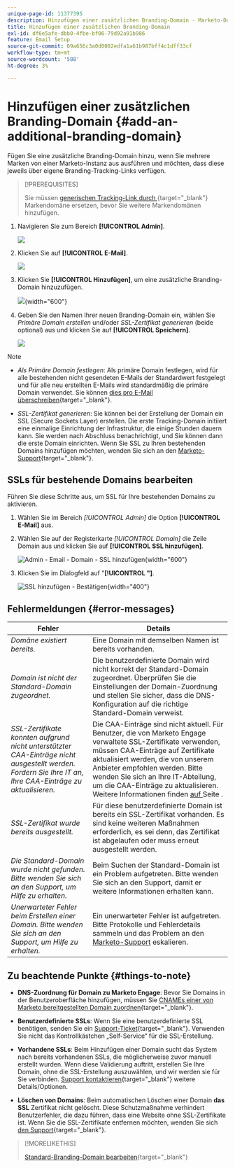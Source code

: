 ```yaml
---
unique-page-id: 11377395
description: Hinzufügen einer zusätzlichen Branding-Domain - Marketo-Dokumente - Produktdokumentation
title: Hinzufügen einer zusätzlichen Branding-Domain
exl-id: df6e5afe-dbb0-4fbe-bf06-79d92a91b986
feature: Email Setup
source-git-commit: 09a656c3a0d0002edfa1a61b987bff4c1dff33cf
workflow-type: tm+mt
source-wordcount: '588'
ht-degree: 3%

---
```


# Hinzufügen einer zusätzlichen Branding-Domain {#add-an-additional-branding-domain}

Fügen Sie eine zusätzliche Branding-Domain hinzu, wenn Sie mehrere Marken von einer Marketo-Instanz aus ausführen und möchten, dass diese jeweils über eigene Branding-Tracking-Links verfügen.

>[!PREREQUISITES]
>
>Sie müssen [&#x200B; generischen Tracking-Link durch &#x200B;](/help/marketo/product-docs/administration/email-setup/add-multiple-branding-domains/edit-your-default-branding-domain.md){target="_blank"} Markendomäne ersetzen, bevor Sie weitere Markendomänen hinzufügen.

1. Navigieren Sie zum Bereich **[!UICONTROL Admin]**.

   ![](assets/add-an-additional-branding-domain-1.png)

1. Klicken Sie auf **[!UICONTROL E-Mail]**.

   ![](assets/add-an-additional-branding-domain-2.png)

1. Klicken Sie **[!UICONTROL Hinzufügen]**, um eine zusätzliche Branding-Domain hinzuzufügen.

   ![](assets/add-an-additional-branding-domain-3.png){width="600"}

1. Geben Sie den Namen Ihrer neuen Branding-Domain ein, wählen Sie _Primäre Domain erstellen_ und/oder _SSL-Zertifikat generieren_ (beide optional) aus und klicken Sie auf **[!UICONTROL Speichern]**.

   ![](assets/add-an-additional-branding-domain-4.png)

>[!NOTE]
>
>* _Als Primäre Domain festlegen_: Als primäre Domain festlegen, wird für alle bestehenden nicht gesendeten E-Mails der Standardwert festgelegt und für alle neu erstellten E-Mails wird standardmäßig die primäre Domain verwendet. Sie können [dies pro E-Mail überschreiben](/help/marketo/product-docs/administration/email-setup/add-multiple-branding-domains/overwrite-primary-domain-for-emails.md){target="_blank"}.
>
>* _SSL-Zertifikat generieren_: Sie können bei der Erstellung der Domain ein SSL (Secure Sockets Layer) erstellen. Die erste Tracking-Domain initiiert eine einmalige Einrichtung der Infrastruktur, die einige Stunden dauern kann. Sie werden nach Abschluss benachrichtigt, und Sie können dann die erste Domain einrichten. Wenn Sie SSL zu Ihren bestehenden Domains hinzufügen möchten, wenden Sie sich an den [Marketo-Support](https://nation.marketo.com/t5/support/ct-p/Support){target="_blank"}.

## SSLs für bestehende Domains bearbeiten

Führen Sie diese Schritte aus, um SSL für Ihre bestehenden Domains zu aktivieren.

1. Wählen Sie im Bereich _[!UICONTROL Admin]_ die Option **[!UICONTROL E-Mail]** aus.

1. Wählen Sie auf der Registerkarte _[!UICONTROL Domain]_ die Zeile Domain aus und klicken Sie auf **[!UICONTROL SSL hinzufügen]**.

   ![Admin - Email - Domain - SSL hinzufügen](./assets/admin-email-branding-domain-add-ssl.png){width="600"}

1. Klicken Sie im Dialogfeld auf &quot;**[!UICONTROL &quot;]**.

   ![SSL hinzufügen - Bestätigen](./assets/generate-ssl-cert-confirm.png){width="400"}

## Fehlermeldungen {#error-messages}

<table><thead>
  <tr>
    <th>Fehler</th>
    <th>Details</th>
  </tr></thead>
<tbody>
<tr>
    <td><i>Domäne existiert bereits.</i></td>
    <td>Eine Domain mit demselben Namen ist bereits vorhanden.</td>
  </tr>
  <tr>
    <td><i>Domain ist nicht der Standard-Domain zugeordnet.</i></td>
    <td>Die benutzerdefinierte Domain wird nicht korrekt der Standard-Domain zugeordnet. Überprüfen Sie die Einstellungen der Domain-Zuordnung und stellen Sie sicher, dass die DNS-Konfiguration auf die richtige Standard-Domain verweist.</td>
  </tr>
  <tr>
    <td><i>SSL-Zertifikate konnten aufgrund nicht unterstützter CAA-Einträge nicht ausgestellt werden. Fordern Sie Ihre IT an, Ihre CAA-Einträge zu aktualisieren.</i></td>
    <td>Die CAA-Einträge sind nicht aktuell. Für Benutzer, die von Marketo Engage verwaltete SSL-Zertifikate verwenden, müssen CAA-Einträge auf Zertifikate aktualisiert werden, die von unserem Anbieter empfohlen werden. Bitte wenden Sie sich an Ihre IT-Abteilung, um die CAA-Einträge zu aktualisieren. Weitere Informationen finden <a href="https://nation.marketo.com/t5/product-blogs/changes-to-marketo-engage-secured-domains-platform/ba-p/329305#M2246"> auf </a> Seite .</td>
  </tr>
  <tr>
    <td><i>SSL-Zertifikat wurde bereits ausgestellt.</i></td>
    <td>Für diese benutzerdefinierte Domain ist bereits ein SSL-Zertifikat vorhanden. Es sind keine weiteren Maßnahmen erforderlich, es sei denn, das Zertifikat ist abgelaufen oder muss erneut ausgestellt werden.</td>
  </tr>
  <tr>
    <td><i>Die Standard-Domain wurde nicht gefunden. Bitte wenden Sie sich an den Support, um Hilfe zu erhalten.</i></td>
    <td>Beim Suchen der Standard-Domain ist ein Problem aufgetreten. Bitte wenden Sie sich an den Support, damit er weitere Informationen erhalten kann.</td>
  </tr>
  <tr>
    <td><i>Unerwarteter Fehler beim Erstellen einer Domain. Bitte wenden Sie sich an den Support, um Hilfe zu erhalten.</i></td>
    <td>Ein unerwarteter Fehler ist aufgetreten. Bitte Protokolle und Fehlerdetails sammeln und das Problem an den <a href="https://nation.marketo.com/t5/support/ct-p/Support" target="_blank">Marketo-Support</a> eskalieren.</td>
  </tr>
</tbody></table>

## Zu beachtende Punkte {#things-to-note}

* **DNS-Zuordnung für Domain zu Marketo Engage**: Bevor Sie Domains in der Benutzeroberfläche hinzufügen, müssen Sie [CNAMEs einer von Marketo bereitgestellten Domain zuordnen](https://experienceleague.adobe.com/de/docs/marketo/using/getting-started/initial-setup/setup-steps#customize-your-landing-page-urls-with-a-cname){target="_blank"}.

* **Benutzerdefinierte SSLs**: Wenn Sie eine benutzerdefinierte SSL benötigen, senden Sie ein [Support-Ticket](https://nation.marketo.com/t5/support/ct-p/Support){target="_blank"}. Verwenden Sie nicht das Kontrollkästchen „Self-Service“ für die SSL-Erstellung.

* **Vorhandene SSLs**: Beim Hinzufügen einer Domain sucht das System nach bereits vorhandenen SSLs, die möglicherweise zuvor manuell erstellt wurden. Wenn diese Validierung auftritt, erstellen Sie Ihre Domain, ohne die SSL-Erstellung auszuwählen, und wir werden sie für Sie verbinden. [Support kontaktieren](https://nation.marketo.com/t5/support/ct-p/Support){target="_blank"} weitere Details/Optionen.

* **Löschen von Domains**: Beim automatischen Löschen einer Domain **das SSL** Zertifikat nicht gelöscht. Diese Schutzmaßnahme verhindert Benutzerfehler, die dazu führen, dass eine Website ohne SSL-Zertifikate ist. Wenn Sie die SSL-Zertifikate entfernen möchten, wenden Sie sich [&#x200B; den Support](https://nation.marketo.com/t5/support/ct-p/Support){target="_blank"}.

>[!MORELIKETHIS]
>
>[Standard-Branding-Domain bearbeiten](/help/marketo/product-docs/administration/email-setup/add-multiple-branding-domains/edit-your-default-branding-domain.md){target="_blank"}
